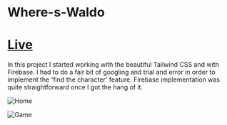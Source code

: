 # Where-s-Waldo

# [Live](https://where-s-waldo.vercel.app)

In this project I started working with the beautiful Tailwind CSS and with Firebase.
I had to do a fair bit of googling and trial and error in order to implement the 'find the character' feature. Firebase implementation was quite straightforward once I got the hang of it.

![Home](https://i.imgur.com/SaEhxBy.png)

![Game](https://i.imgur.com/I9n4wfw.png)